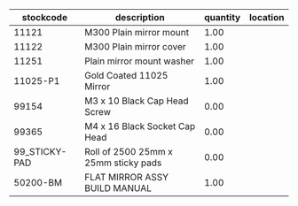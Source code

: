 |stockcode|description|quantity|location|
|---------|-----------|--------|--------|
|11121|M300 Plain mirror mount|1.00||
|11122|M300 Plain mirror cover|1.00||
|11251|Plain mirror mount washer|1.00||
|11025-P1|Gold Coated 11025 Mirror|1.00||
|99154|M3 x 10 Black Cap Head Screw|0.00||
|99365|M4 x 16 Black Socket Cap Head|0.00||
|99_STICKY-PAD|Roll of 2500  25mm x 25mm sticky pads|0.00||
|50200-BM|FLAT MIRROR ASSY BUILD MANUAL|1.00||

